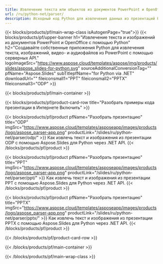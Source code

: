 ```yaml
---
title: Извлечение текста или объектов из документов PowerPoint и OpenOffice с помощью Python
url: /ru/python-net/parser/
description: Исходный код Python для извлечения данных из презентаций PowerPoint и OpenOffice.
---
```


{{< blocks/products/pf/main-wrap-class isAutogenPage="true">}}
{{< blocks/products/pf/upper-banner h1="Извлечение текста и изображений из документов PowerPoint и OpenOffice с помощью Python" h2="Создавайте собственные приложения Python для извлечения текста, изображений, видео- и аудиофайлов из PowerPoint с помощью серверных API." logoImageSrc="https://www.aspose.cloud/templates/aspose/img/products/slides/aspose_slides-for-python.svg" sourceAdditionalConversionTag="" pfName="Aspose.Slides" subTitlepfName="for Python via .NET" downloadUrl="" fileiconsmall1="PPT" fileiconsmall2="PPTX" fileiconsmall3="ODP" >}}

{{< blocks/products/pf/main-container >}}

{{< blocks/products/pf/product-card-row title="Разобрать примеры кода презентации в Интернете Включить" >}}

{{< blocks/products/pf/product pfName="Разобрать презентацию" title="ODP" imgSrc="https://www.aspose.cloud/templates/asposeapp/images/products/logo/aspose_parser-app.png" productLink="/slides/ru/python-net/parser/odp/" >}}
Как извлечь текст и изображения из презентации ODP с помощью Aspose.Slides для Python через .NET API.
{{< /blocks/products/pf/product >}}

{{< blocks/products/pf/product pfName="Разобрать презентацию" title="PPT" imgSrc="https://www.aspose.cloud/templates/asposeapp/images/products/logo/aspose_parser-app.png" productLink="/slides/ru/python-net/parser/ppt/" >}}
Как извлечь текст и изображения из презентации PPT с помощью Aspose.Slides для Python через .NET API.
{{< /blocks/products/pf/product >}}

{{< blocks/products/pf/product pfName="Разобрать презентацию" title="PPTX" imgSrc="https://www.aspose.cloud/templates/asposeapp/images/products/logo/aspose_parser-app.png" productLink="/slides/ru/python-net/parser/pptx/" >}}
Как извлечь текст и изображения из презентации PPTX с помощью Aspose.Slides для Python через .NET API.
{{< /blocks/products/pf/product >}}



{{< /blocks/products/pf/product-card-row >}}

{{< /blocks/products/pf/main-container >}}
    
{{< /blocks/products/pf/main-wrap-class >}}